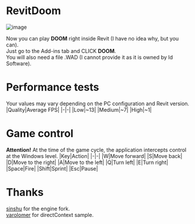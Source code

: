 # RevitDoom
![image](https://github.com/user-attachments/assets/ab23384b-d897-4cd6-bd2c-0e694f836659)

Now you can play **DOOM** right inside Revit (I have no idea why, but you can).\
Just go to the Add-ins tab and CLICK **DOOM**.\
You will also need a file .WAD (I cannot provide it as it is owned by Id Software).

# Performance tests
Your values may vary depending on the PC configuration and Revit version.
|Quality|Average FPS|
|-|-|
|Low|~13|
|Medium|~7|
|High|~1|

# Game control
**Attention!** At the time of the game cycle, the application intercepts control at the Windows level.
|Key|Action|
|-|-|
|W|Move forward|
|S|Move back|
|D|Move to the right|
|A|Move to the left|
|Q|Turn left|
|E|Turn right|
|Space|Fire|
|Shift|Sprint|
|Esc|Pause|

# Thanks
[sinshu](https://github.com/sinshu) for the engine fork.\
[varolomer](https://github.com/varolomer) for directContext sample.
